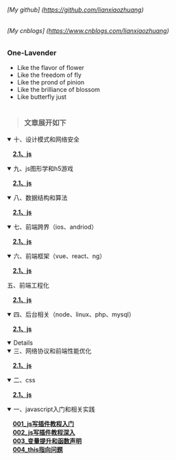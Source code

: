 ###### [My github]  (https://github.com/lianxiaozhuang)
###### [My cnblogs] (https://www.cnblogs.com/lianxiaozhuang)
<!-- ###### [Personal website] (www.lianxiaozhuang.com) *建设中* -->
### One-Lavender
* Like the flavor of flower
* Like the freedom of fly
* Like the prond of pinion
* Like the brilliance of blossom
* Like butterfly just
# 
[name]:lianxiaozhuang
[root]:https://github.com/lianxiaozhuang/blog
<!--  -->
> ### 文章展开如下

<!-- 3 -->
<details open>
<summary>十、设计模式和网络安全</summary>


**<summary>&nbsp;&nbsp;&nbsp;&nbsp;[2.1、js](https://github.com/lianxiaozhuang/blog/tree/master/src/01/js异步.md)**
</details>

<!-- 3 -->
<details open>
<summary>九、js图形学和h5游戏</summary>


**<summary>&nbsp;&nbsp;&nbsp;&nbsp;[2.1、js](https://github.com/lianxiaozhuang/blog/tree/master/src/01/js异步.md)**
</details>

<!-- 3 -->
<details open>
<summary>八、数据结构和算法</summary>


**<summary>&nbsp;&nbsp;&nbsp;&nbsp;[2.1、js](https://github.com/lianxiaozhuang/blog/tree/master/src/01/js异步.md)**
</details>

<!-- 2 -->
<details open>
<summary>七、前端跨界（ios、andriod）</summary>

**<summary>&nbsp;&nbsp;&nbsp;&nbsp;[2.1、js](https://github.com/lianxiaozhuang/blog/tree/master/src/01/js异步.md)**
</details>
<!-- 2 -->
<!-- 2 -->
<details open>
<summary>六、前端框架（vue、react、ng）</summary>

**<summary>&nbsp;&nbsp;&nbsp;&nbsp;[2.1、js](https://github.com/lianxiaozhuang/blog/tree/master/src/01/js异步.md)**
</details>
<!-- 2 -->

<summary>五、前端工程化</summary>

**<summary>&nbsp;&nbsp;&nbsp;&nbsp;[2.1、js](https://github.com/lianxiaozhuang/blog/tree/master/src/01/js异步.md)**
</details>
<!-- 2 -->

<!-- 3 -->
<details open>
<summary>四、后台相关（node、linux、php、mysql）</summary>

**<summary>&nbsp;&nbsp;&nbsp;&nbsp;[2.1、js](https://github.com/lianxiaozhuang/blog/tree/master/src/01/js异步.md)**
</details>
<!-- 2 -->
<details open>
<!-- 3 -->
<details open>
<summary>三、网络协议和前端性能优化</summary>

**<summary>&nbsp;&nbsp;&nbsp;&nbsp;[2.1、js](https://github.com/lianxiaozhuang/blog/tree/master/src/01/js异步.md)**
</details>
<!-- 2 -->
<!-- 3 -->
<details open>
<summary>二、css</summary>

**<summary>&nbsp;&nbsp;&nbsp;&nbsp;[2.1、js](https://github.com/lianxiaozhuang/blog/tree/master/src/01/js异步.md)**
</details>

<!-- 1 -->
<details open>
<summary>一、javascript入门和相关实践</summary>

 **<summary> &nbsp;&nbsp;&nbsp;&nbsp;[001_js写插件教程入门](https://github.com/lianxiaozhuang/blog/tree/master/src/01/001_js写插件教程入门.md)**
**<summary> &nbsp;&nbsp;&nbsp;&nbsp;[002_js写插件教程深入](https://github.com/lianxiaozhuang/blog/tree/master/src/01/002_js写插件教程深入.md)**
**<summary> &nbsp;&nbsp;&nbsp;&nbsp;[003_变量提升和函数声明](https://github.com/lianxiaozhuang/blog/tree/master/src/01/003_变量提升和函数声明.md)**
**<summary> &nbsp;&nbsp;&nbsp;&nbsp;[004_this指向问题](https://github.com/lianxiaozhuang/blog/tree/master/src/01/004_this指向问题.md)**

</details>

<!-- | 项目        | 价格   |  数量  |
| --------   | -----:  | :----:  |
| 计算机     | \$1600 |   5     |
| 手机        |   \$12   |   12   |
| 管线        |    \$1    |  234  | -->
